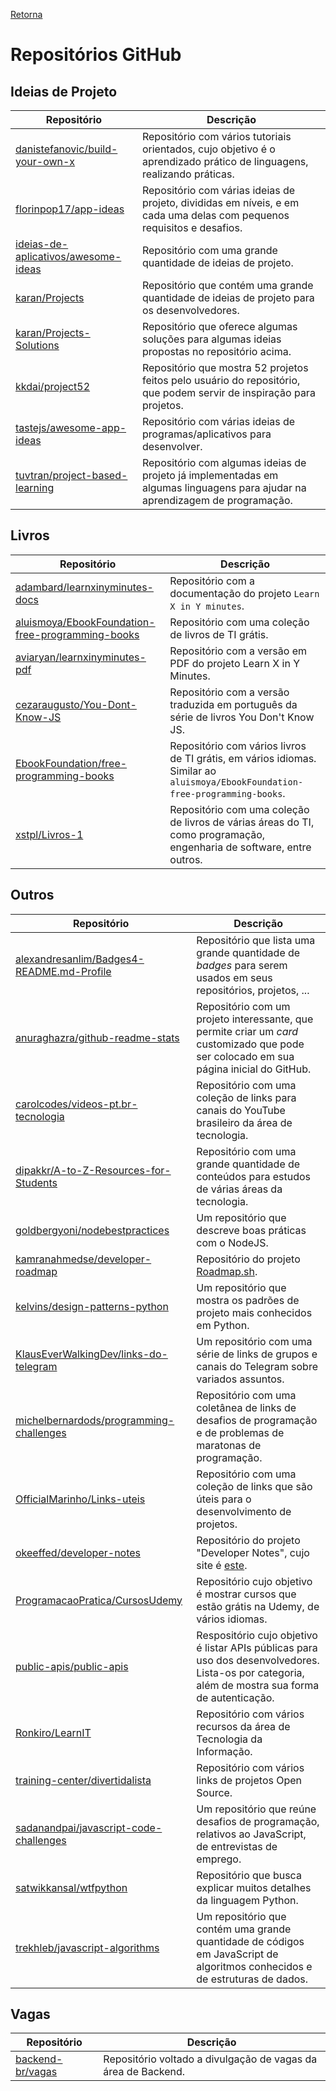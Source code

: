 [Retorna](../README.md)

# Repositórios GitHub

## Ideias de Projeto

|                                          Repositório                                          |                                                          Descrição                                                           |
|-----------------------------------------------------------------------------------------------|------------------------------------------------------------------------------------------------------------------------------|
| [danistefanovic/build-your-own-x](https://github.com/danistefanovic/build-your-own-x)         | Repositório com vários tutoriais orientados, cujo objetivo é o aprendizado prático de linguagens, realizando práticas.       |
| [florinpop17/app-ideas](https://github.com/florinpop17/app-ideas)                             | Repositório com várias ideias de projeto, divididas em níveis, e em cada uma delas com pequenos requisitos e desafios.       |
| [ideias-de-aplicativos/awesome-ideas](https://github.com/ideias-de-aplicativos/awesome-ideas) | Repositório com uma grande quantidade de ideias de projeto.                                                                  |
| [karan/Projects](https://github.com/karan/Projects)                                           | Repositório que contém uma grande quantidade de ideias de projeto para os desenvolvedores.                                   |
| [karan/Projects-Solutions](https://github.com/karan/Projects-Solutions)                       | Repositório que oferece algumas soluções para algumas ideias propostas no repositório acima.                                 |
| [kkdai/project52](https://github.com/kkdai/project52)                                         | Repositório que mostra 52 projetos feitos pelo usuário do repositório, que podem servir de inspiração para projetos.         |
| [tastejs/awesome-app-ideas](https://github.com/tastejs/awesome-app-ideas)                     | Repositório com várias ideias de programas/aplicativos para desenvolver.                                                     |
| [tuvtran/project-based-learning](https://github.com/tuvtran/project-based-learning)           | Repositório com algumas ideias de projeto já implementadas em algumas linguagens para ajudar na aprendizagem de programação. |

## Livros

| Repositório                                                                                                             | Descrição                                                                                                                     |
|-------------------------------------------------------------------------------------------------------------------------|-------------------------------------------------------------------------------------------------------------------------------|
| [adambard/learnxinyminutes-docs](https://github.com/adambard/learnxinyminutes-docs)                                     | Repositório com a documentação do projeto `Learn X in Y minutes`.                                                             |
| [aluismoya/EbookFoundation-free-programming-books](https://github.com/aluismoya/EbookFoundation-free-programming-books) | Repositório com uma coleção de livros de TI grátis.                                                                           |
| [aviaryan/learnxinyminutes-pdf](https://github.com/aviaryan/learnxinyminutes-pdf)                                       | Repositório com a versão em PDF do projeto Learn X in Y Minutes.                                                              |
| [cezaraugusto/You-Dont-Know-JS](https://github.com/cezaraugusto/You-Dont-Know-JS)                                       | Repositório com a versão traduzida em português da série de livros You Don't Know JS.                                         |
| [EbookFoundation/free-programming-books](https://github.com/EbookFoundation/free-programming-books)                     | Repositório com vários livros de TI grátis, em vários idiomas. Similar ao `aluismoya/EbookFoundation-free-programming-books`. |
| [xstpl/Livros-1](https://github.com/xstpl/Livros-1)                                                                     | Repositório com uma coleção de livros de várias áreas do TI, como programação, engenharia de software, entre outros.          |

## Outros

|                                                Repositório                                                |                                                                     Descrição                                                                     |
|-----------------------------------------------------------------------------------------------------------|---------------------------------------------------------------------------------------------------------------------------------------------------|
| [alexandresanlim/Badges4-README.md-Profile](https://github.com/alexandresanlim/Badges4-README.md-Profile) | Repositório que lista uma grande quantidade de *badges* para serem usados em seus repositórios, projetos, ...                                     |
| [anuraghazra/github-readme-stats](https://github.com/anuraghazra/github-readme-stats)                     | Repositório com um projeto interessante, que permite criar um *card* customizado que pode ser colocado em sua página inicial do GitHub.           |
| [carolcodes/videos-pt.br-tecnologia](https://github.com/carolcodes/videos-pt.br-tecnologia)               | Repositório com uma coleção de links para canais do YouTube brasileiro da área de tecnologia.                                                     |
| [dipakkr/A-to-Z-Resources-for-Students](https://github.com/dipakkr/A-to-Z-Resources-for-Students)         | Repositório com uma grande quantidade de conteúdos para estudos de várias áreas da tecnologia.                                                    |
| [goldbergyoni/nodebestpractices](https://github.com/goldbergyoni/nodebestpractices)                       | Um repositório que descreve boas práticas com o NodeJS.                                                                                           |
| [kamranahmedse/developer-roadmap](https://github.com/kamranahmedse/developer-roadmap)                     | Repositório do projeto [Roadmap.sh](https://roadmap.sh/).                                                                                         |
| [kelvins/design-patterns-python](https://github.com/kelvins/design-patterns-python)                       | Um repositório que mostra os padrões de projeto mais conhecidos em Python.                                                                        |
| [KlausEverWalkingDev/links-do-telegram](https://github.com/KlausEverWalkingDev/links-do-telegram)         | Um repositório com uma série de links de grupos e canais do Telegram sobre variados assuntos.                                                     |
| [michelbernardods/programming-challenges](https://github.com/michelbernardods/programming-challenges)     | Repositório com uma coletânea de links de desafios de programação e de problemas de maratonas de programação.                                     |
| [OfficialMarinho/Links-uteis](https://github.com/OfficialMarinho/Links-uteis)                             | Repositório com uma coleção de links que são úteis para o desenvolvimento de projetos.                                                            |
| [okeeffed/developer-notes](https://github.com/okeeffed/developer-notes)                                   | Repositório do projeto "Developer Notes", cujo site é [este](https://docs.dennisokeeffe.com/).                                                    |
| [ProgramacaoPratica/CursosUdemy](https://github.com/ProgramacaoPratica/CursosUdemy)                       | Repositório cujo objetivo é mostrar cursos que estão grátis na Udemy, de vários idiomas.                                                          |
| [public-apis/public-apis](https://github.com/public-apis/public-apis)                                     | Respositório cujo objetivo é listar APIs públicas para uso dos desenvolvedores. Lista-os por categoria, além de mostra sua forma de autenticação. |
| [Ronkiro/LearnIT](https://github.com/Ronkiro/LearnIT)                                                     | Repositório com vários recursos da área de Tecnologia da Informação.                                                                              |
| [training-center/divertidalista](https://github.com/training-center/divertidalista)                       | Repositório com vários links de projetos Open Source.                                                                                             |
| [sadanandpai/javascript-code-challenges](https://github.com/sadanandpai/javascript-code-challenges)       | Um repositório que reúne desafios de programação, relativos ao JavaScript, de entrevistas de emprego.                                             |
| [satwikkansal/wtfpython](https://github.com/satwikkansal/wtfpython)                                       | Repositório que busca explicar muitos detalhes da linguagem Python.                                                                               |
| [trekhleb/javascript-algorithms](https://github.com/trekhleb/javascript-algorithms)                       | Um repositório que contém uma grande quantidade de códigos em JavaScript de algoritmos conhecidos e de estruturas de dados.                       |

## Vagas

|                       Repositório                       |                           Descrição                           |
|---------------------------------------------------------|---------------------------------------------------------------|
| [backend-br/vagas](https://github.com/backend-br/vagas) | Repositório voltado a divulgação de vagas da área de Backend. |